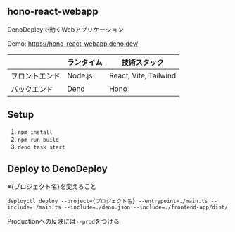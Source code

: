 ## hono-react-webapp
DenoDeployで動くWebアプリケーション

Demo: https://hono-react-webapp.deno.dev/

|                | ランタイム | 技術スタック          | 
| -------------- | ---------- | --------------------- | 
| フロントエンド | Node.js    | React, Vite, Tailwind | 
| バックエンド   | Deno       | Hono                  | 
## Setup
1. `npm install`
2. `npm run build`
3. `deno task start`

## Deploy to DenoDeploy
※{プロジェクト名}を変えること
```
deployctl deploy --project={プロジェクト名} --entrypoint=./main.ts --include=./main.ts --include=./deno.json --include=./frontend-app/dist/
```
Productionへの反映には`--prod`をつける